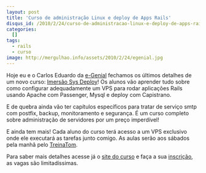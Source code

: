 ```yaml
---
layout: post
title: 'Curso de administração Linux e deploy de Apps Rails'
disqus_id: /2010/2/24/curso-de-administracao-linux-e-deploy-de-apps-rails
categories:
  []
tags:
  - rails
  - curso
image: http://mergulhao.info/assets/2010/2/24/egenial.jpg
---
```


Hoje eu e o Carlos Eduardo da [e-Genial](http://www.egenialsas.com.br/) fechamos os últimos detalhes de um novo curso: [Imersão Sys Deploy][imersao]! Os alunos vão aprender tudo sobre como configurar adequadamente um VPS para rodar aplicações Rails usando Apache com Passenger, Mysql e deploy com Capistrano.

E de quebra ainda vão ter capítulos específicos para tratar de serviço smtp com postfix, backup, monitoramento e segurança. É um curso completo sobre administração de servidores por um preço imperdível!

E ainda tem mais! Cada aluno do curso terá acesso a um VPS exclusivo onde ele executará as tarefas junto comigo. As aulas serão aos sábados pela manhã pelo [TreinaTom][tom].

Para saber mais detalhes acesse já o [site do curso][imersao] e faça a sua [inscrição][matricula], as vagas são limitadíssimas.

[imersao]: http://www.egenial.com.br/imersaosysdeploy
[matricula]: http://www.egenial.com.br/imersaosysdeploy/matricula
[tom]: http://www.egenialsas.com.br/site/treinatom

